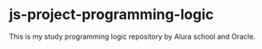 # js-project-programming-logic
This is my study programming logic repository by Alura school and Oracle.

